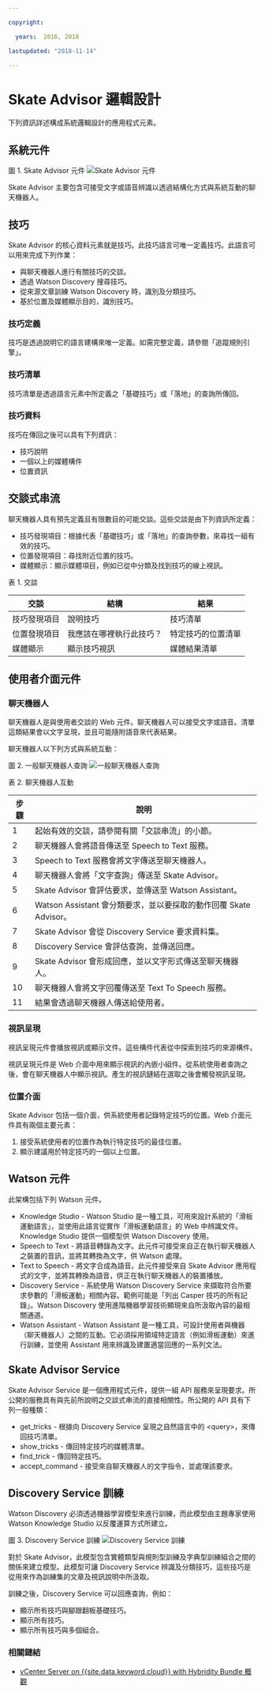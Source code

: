 ```yaml
---

copyright:

  years:  2016, 2018

lastupdated: "2018-11-14"

---
```


# Skate Advisor 邏輯設計

下列資訊詳述構成系統邏輯設計的應用程式元素。

## 系統元件

圖 1. Skate Advisor 元件
![Skate Advisor 元件](vcscar-components.svg)

Skate Advisor 主要包含可接受文字或語音辨識以透過結構化方式與系統互動的聊天機器人。

## 技巧

Skate Advisor 的核心資料元素就是技巧。此技巧語言可唯一定義技巧。此語言可以用來完成下列作業：
- 與聊天機器人進行有關技巧的交談。
- 透過 Watson Discovery 搜尋技巧。
- 從來源文章訓練 Watson Discovery 時，識別及分類技巧。
- 基於位置及媒體顯示目的，識別技巧。

### 技巧定義

技巧是透過說明它的語言建構來唯一定義。如需完整定義，請參閱「追蹤規則引擎」。

### 技巧清單

技巧清單是透過語言元素中所定義之「基礎技巧」或「落地」的查詢所傳回。

### 技巧資料

技巧在傳回之後可以具有下列資訊：
- 技巧說明
- 一個以上的媒體構件
- 位置資訊

## 交談式串流

聊天機器人具有預先定義且有限數目的可能交談。這些交談是由下列資訊所定義：
- 技巧發現項目：根據代表「基礎技巧」或「落地」的查詢參數，來尋找一組有效的技巧。
- 位置發現項目：尋找附近位置的技巧。
- 媒體顯示：顯示媒體項目，例如已從中分類及找到技巧的線上視訊。

表 1. 交談

交談 | 結構 | 結果
---|---|---
技巧發現項目 | 說明技巧 | 技巧清單
位置發現項目 | 我應該在哪裡執行此技巧？| 特定技巧的位置清單
媒體顯示 | 顯示技巧視訊 | 媒體結果清單

## 使用者介面元件

### 聊天機器人

聊天機器人是與使用者交談的 Web 元件。聊天機器人可以接受文字或語音。清單這類結果會以文字呈現，並且可能隨附語音來代表結果。

聊天機器人以下列方式與系統互動：

圖 2. 一般聊天機器人查詢
![一般聊天機器人查詢](vcscar-query.svg)

表 2. 聊天機器人互動

步驟 |說明       
---|---
1 | 起始有效的交談，請參閱有關「交談串流」的小節。
2 | 聊天機器人會將語音傳送至 Speech to Text 服務。
3 | Speech to Text 服務會將文字傳送至聊天機器人。
4 | 聊天機器人會將「文字查詢」傳送至 Skate Advisor。
5 | Skate Advisor 會評估要求，並傳送至 Watson Assistant。
6 | Watson Assistant 會分類要求，並以要採取的動作回覆 Skate Advisor。
7 | Skate Advisor 會從 Discovery Service 要求資料集。
8 | Discovery Service 會評估查詢，並傳送回應。
9 | Skate Advisor 會形成回應，並以文字形式傳送至聊天機器人。
10 | 聊天機器人會將文字回覆傳送至 Text To Speech 服務。
11 | 結果會透過聊天機器人傳送給使用者。

### 視訊呈現

視訊呈現元件會播放視訊或顯示文件。這些構件代表從中探索到技巧的來源構件。

視訊呈現元件是 Web 介面中用來顯示視訊的內嵌小組件。從系統使用者查詢之後，會在聊天機器人中顯示視訊。產生的視訊鏈結在選取之後會觸發視訊呈現。

### 位置介面

Skate Advisor 包括一個介面，供系統使用者記錄特定技巧的位置。Web 介面元件具有兩個主要元素：
1. 接受系統使用者的位置作為執行特定技巧的最佳位置。
2. 顯示建議用於特定技巧的一個以上位置。

## Watson 元件

此架構包括下列 Watson 元件。
* Knowledge Studio - Watson Studio 是一種工具，可用來設計系統的「滑板運動語言」，並使用此語言從實作「滑板運動語言」的 Web 中辨識文件。Knowledge Studio 提供一個模型供 Watson Discovery 使用。
* Speech to Text - 將語音轉錄為文字。此元件可接受來自正在執行聊天機器人之裝置的音訊，並將其轉換為文字，供 Watson 處理。
* Text to Speech - 將文字合成為語音。此元件接受來自 Skate Advisor 應用程式的文字，並將其轉換為語音，供正在執行聊天機器人的裝置播放。
* Discovery Service - 系統使用 Watson Discovery Service 來擷取符合所要求參數的「滑板運動」相關內容。範例可能是「列出 Casper 技巧的所有記錄」。Watson Discovery 使用進階機器學習技術顯現來自所汲取內容的最相關通道。
* Watson Assistant - Watson Assistant 是一種工具，可設計使用者與機器（聊天機器人）之間的互動。它必須採用領域特定語言（例如滑板運動）來進行訓練，並使用 Assistant 用來辨識及建置適當回應的一系列文法。

## Skate Advisor Service

Skate Advisor Service 是一個應用程式元件，提供一組 API 服務來呈現要求。所公開的服務具有與先前所說明之交談式串流的直接相關性。所公開的 API 具有下列一般種類：
* get_tricks - 根據向 Discovery Service 呈現之自然語言中的 <query\>，來傳回技巧清單。
* show_tricks - 傳回特定技巧的媒體清單。
* find_trick - 傳回特定技巧。
* accept_command - 接受來自聊天機器人的文字指令，並處理該要求。

## Discovery Service 訓練

Watson Discovery 必須透過機器學習模型來進行訓練，而此模型由主題專家使用 Watson Knowledge Studio 以反覆運算方式所建立。

圖 3. Discovery Service 訓練
![Discovery Service 訓練](vcscar-training.svg)

對於 Skate Advisor，此模型包含實體類型與規則型訓練及字典型訓練組合之間的關係來建立模型。此模型可讓 Discovery Service 辨識及分類技巧，這些技巧是從用來作為訓練集的文章及視訊說明中所汲取。

訓練之後，Discovery Service 可以回應查詢，例如：
- 顯示所有技巧與腳跟翻板基礎技巧。
- 顯示所有技巧。
- 顯示所有技巧與多個組合。

### 相關鏈結

* [vCenter Server on {{site.data.keyword.cloud}} with Hybridity Bundle 概觀](../vcs/vcs-hybridity-intro.html)
